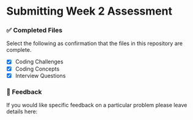 # Submitting Week 2 Assessment

### ✅ Completed Files

Select the following as confirmation that the files in this repository are complete.

- [x] Coding Challenges
- [x] Coding Concepts
- [x] Interview Questions

### 📝 Feedback

If you would like specific feedback on a particular problem please leave details here:
